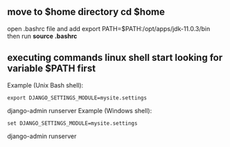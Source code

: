 ## move to $home directory cd $home
open .bashrc file and add  export PATH=$PATH:/opt/apps/jdk-11.0.3/bin  
then run   **source .bashrc**
## executing commands linux shell start looking for variable $PATH first

Example (Unix Bash shell):

    export DJANGO_SETTINGS_MODULE=mysite.settings
django-admin runserver
Example (Windows shell):

    set DJANGO_SETTINGS_MODULE=mysite.settings
django-admin runserver
